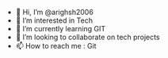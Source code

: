 - 👋 Hi, I’m @arighsh2006
- 👀 I’m interested in Tech
- 🌱 I’m currently learning GIT
- 💞️ I’m looking to collaborate on tech projects
- 📫 How to reach me : Git

<!---
arighsh2006/arighsh2006 is a ✨ special ✨ repository because its `README.md` (this file) appears on your GitHub profile.
You can click the Preview link to take a look at your changes.
--->
